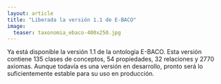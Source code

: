 ```yaml
---
layout: article
title: "Liberada la versión 1.1 de E-BACO"
image: 
  teaser: taxonomia_ebaco-400x250.jpg
---
```


Ya está disponible la versión 1.1 de la ontología E-BACO. Esta versión contiene 135 clases de conceptos, 54 propiedades, 32 relaciones y 2770 axiomas.
Aunque todavía es una versión en desarrollo, pronto será lo suficientemente estable para su uso en producción. 